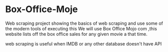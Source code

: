 # Box-Office-Moje
Web scraping project showing the basics of web scraping and
use some of the modern tools of executing this
We will use Box Office Mojo com ,this website lists off the box office sales for any given movie a that time.

web scraping is useful when IMDB or any other database doesn't have API
